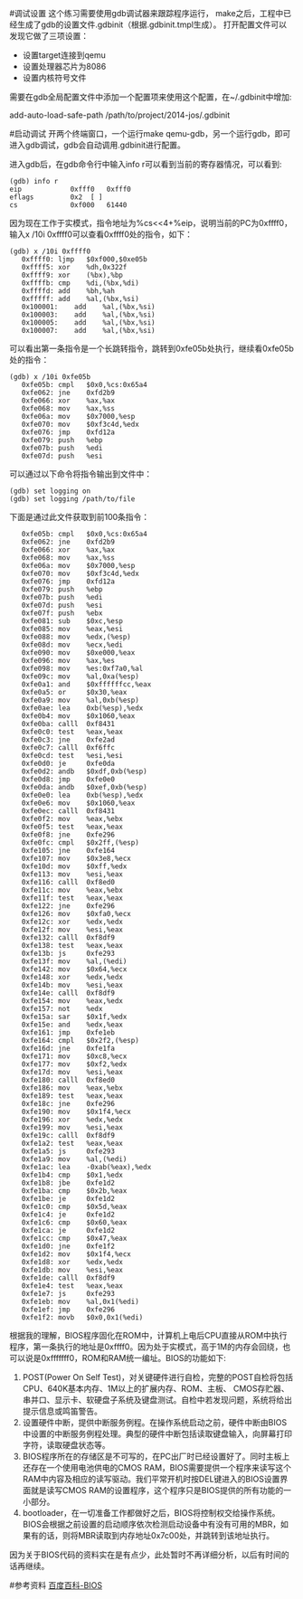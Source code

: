 #调试设置
这个练习需要使用gdb调试器来跟踪程序运行， make之后，工程中已经生成了gdb的设置文件.gdbinit（根据.gdbinit.tmpl生成）。
打开配置文件可以发现它做了三项设置：
- 设置target连接到qemu
- 设置处理器芯片为8086
- 设置内核符号文件

需要在gdb全局配置文件中添加一个配置项来使用这个配置，在~/.gdbinit中增加:

add-auto-load-safe-path /path/to/project/2014-jos/.gdbinit

#启动调试
开两个终端窗口，一个运行make qemu-gdb，另一个运行gdb，即可进入gdb调试，gdb会自动调用.gdbinit进行配置。

进入gdb后，在gdb命令行中输入info r可以看到当前的寄存器情况，可以看到:
```
(gdb) info r
eip            0xfff0	0xfff0
eflags         0x2	[ ]
cs             0xf000	61440
```
因为现在工作于实模式，指令地址为%cs<<4+%eip，说明当前的PC为0xffff0，输入x /10i 0xffff0可以查看0xffff0处的指令，如下：
```
(gdb) x /10i 0xffff0
   0xffff0:	ljmp   $0xf000,$0xe05b
   0xffff5:	xor    %dh,0x322f
   0xffff9:	xor    (%bx),%bp
   0xffffb:	cmp    %di,(%bx,%di)
   0xffffd:	add    %bh,%ah
   0xfffff:	add    %al,(%bx,%si)
   0x100001:	add    %al,(%bx,%si)
   0x100003:	add    %al,(%bx,%si)
   0x100005:	add    %al,(%bx,%si)
   0x100007:	add    %al,(%bx,%si)
```
可以看出第一条指令是一个长跳转指令，跳转到0xfe05b处执行，继续看0xfe05b处的指令：
```
(gdb) x /10i 0xfe05b
   0xfe05b:	cmpl   $0x0,%cs:0x65a4
   0xfe062:	jne    0xfd2b9
   0xfe066:	xor    %ax,%ax
   0xfe068:	mov    %ax,%ss
   0xfe06a:	mov    $0x7000,%esp
   0xfe070:	mov    $0xf3c4d,%edx
   0xfe076:	jmp    0xfd12a
   0xfe079:	push   %ebp
   0xfe07b:	push   %edi
   0xfe07d:	push   %esi
```
可以通过以下命令将指令输出到文件中：
```
(gdb) set logging on
(gdb) set logging /path/to/file
```
下面是通过此文件获取到前100条指令：
```
   0xfe05b:	cmpl   $0x0,%cs:0x65a4
   0xfe062:	jne    0xfd2b9
   0xfe066:	xor    %ax,%ax
   0xfe068:	mov    %ax,%ss
   0xfe06a:	mov    $0x7000,%esp
   0xfe070:	mov    $0xf3c4d,%edx
   0xfe076:	jmp    0xfd12a
   0xfe079:	push   %ebp
   0xfe07b:	push   %edi
   0xfe07d:	push   %esi
   0xfe07f:	push   %ebx
   0xfe081:	sub    $0xc,%esp
   0xfe085:	mov    %eax,%esi
   0xfe088:	mov    %edx,(%esp)
   0xfe08d:	mov    %ecx,%edi
   0xfe090:	mov    $0xe000,%eax
   0xfe096:	mov    %ax,%es
   0xfe098:	mov    %es:0xf7a0,%al
   0xfe09c:	mov    %al,0xa(%esp)
   0xfe0a1:	and    $0xffffffcc,%eax
   0xfe0a5:	or     $0x30,%eax
   0xfe0a9:	mov    %al,0xb(%esp)
   0xfe0ae:	lea    0xb(%esp),%edx
   0xfe0b4:	mov    $0x1060,%eax
   0xfe0ba:	calll  0xf8431
   0xfe0c0:	test   %eax,%eax
   0xfe0c3:	jne    0xfe2ad
   0xfe0c7:	calll  0xf6ffc
   0xfe0cd:	test   %esi,%esi
   0xfe0d0:	je     0xfe0da
   0xfe0d2:	andb   $0xdf,0xb(%esp)
   0xfe0d8:	jmp    0xfe0e0
   0xfe0da:	andb   $0xef,0xb(%esp)
   0xfe0e0:	lea    0xb(%esp),%edx
   0xfe0e6:	mov    $0x1060,%eax
   0xfe0ec:	calll  0xf8431
   0xfe0f2:	mov    %eax,%ebx
   0xfe0f5:	test   %eax,%eax
   0xfe0f8:	jne    0xfe296
   0xfe0fc:	cmpl   $0x2ff,(%esp)
   0xfe105:	jne    0xfe164
   0xfe107:	mov    $0x3e8,%ecx
   0xfe10d:	mov    $0xff,%edx
   0xfe113:	mov    %esi,%eax
   0xfe116:	calll  0xf8ed0
   0xfe11c:	mov    %eax,%ebx
   0xfe11f:	test   %eax,%eax
   0xfe122:	jne    0xfe296
   0xfe126:	mov    $0xfa0,%ecx
   0xfe12c:	xor    %edx,%edx
   0xfe12f:	mov    %esi,%eax
   0xfe132:	calll  0xf8df9
   0xfe138:	test   %eax,%eax
   0xfe13b:	js     0xfe293
   0xfe13f:	mov    %al,(%edi)
   0xfe142:	mov    $0x64,%ecx
   0xfe148:	xor    %edx,%edx
   0xfe14b:	mov    %esi,%eax
   0xfe14e:	calll  0xf8df9
   0xfe154:	mov    %eax,%edx
   0xfe157:	not    %edx
   0xfe15a:	sar    $0x1f,%edx
   0xfe15e:	and    %edx,%eax
   0xfe161:	jmp    0xfe1eb
   0xfe164:	cmpl   $0x2f2,(%esp)
   0xfe16d:	jne    0xfe1fa
   0xfe171:	mov    $0xc8,%ecx
   0xfe177:	mov    $0xf2,%edx
   0xfe17d:	mov    %esi,%eax
   0xfe180:	calll  0xf8ed0
   0xfe186:	mov    %eax,%ebx
   0xfe189:	test   %eax,%eax
   0xfe18c:	jne    0xfe296
   0xfe190:	mov    $0x1f4,%ecx
   0xfe196:	xor    %edx,%edx
   0xfe199:	mov    %esi,%eax
   0xfe19c:	calll  0xf8df9
   0xfe1a2:	test   %eax,%eax
   0xfe1a5:	js     0xfe293
   0xfe1a9:	mov    %al,(%edi)
   0xfe1ac:	lea    -0xab(%eax),%edx
   0xfe1b4:	cmp    $0x1,%edx
   0xfe1b8:	jbe    0xfe1d2
   0xfe1ba:	cmp    $0x2b,%eax
   0xfe1be:	je     0xfe1d2
   0xfe1c0:	cmp    $0x5d,%eax
   0xfe1c4:	je     0xfe1d2
   0xfe1c6:	cmp    $0x60,%eax
   0xfe1ca:	je     0xfe1d2
   0xfe1cc:	cmp    $0x47,%eax
   0xfe1d0:	jne    0xfe1f2
   0xfe1d2:	mov    $0x1f4,%ecx
   0xfe1d8:	xor    %edx,%edx
   0xfe1db:	mov    %esi,%eax
   0xfe1de:	calll  0xf8df9
   0xfe1e4:	test   %eax,%eax
   0xfe1e7:	js     0xfe293
   0xfe1eb:	mov    %al,0x1(%edi)
   0xfe1ef:	jmp    0xfe296
   0xfe1f2:	movb   $0x0,0x1(%edi)
```

根据我的理解，BIOS程序固化在ROM中，计算机上电后CPU直接从ROM中执行程序，第一条执行的地址是0xffff0。因为处于实模式，高于1M的内存会回绕，也可以说是0xfffffff0，ROM和RAM统一编址。BIOS的功能如下:

1. POST(Power On Self Test)，对关键硬件进行自检，完整的POST自检将包括CPU、640K基本内存、1M以上的扩展内存、ROM、主板、 CMOS存贮器、串并口、显示卡、软硬盘子系统及键盘测试。自检中若发现问题，系统将给出提示信息或鸣笛警告。
2. 设置硬件中断，提供中断服务例程。在操作系统启动之前，硬件中断由BIOS中设置的中断服务例程处理。典型的硬件中断包括读取键盘输入，向屏幕打印字符，读取硬盘状态等。
3. BIOS程序所在的存储区是不可写的，在PC出厂时已经设置好了。同时主板上还存在一个使用电池供电的CMOS RAM，BIOS需要提供一个程序来读写这个RAM中内容及相应的读写驱动。我们平常开机时按DEL键进入的BIOS设置界面就是读写CMOS RAM的设置程序，这个程序只是BIOS提供的所有功能的一小部分。
4. bootloader，在一切准备工作都做好之后，BIOS将控制权交给操作系统。BIOS会根据之前设置的启动顺序依次检测启动设备中有没有可用的MBR，如果有的话，则将MBR读取到内存地址0x7c00处，并跳转到该地址执行。

因为关于BIOS代码的资料实在是有点少，此处暂时不再详细分析，以后有时间的话再继续。

#参考资料
[百度百科-BIOS](http://baike.baidu.com/view/361.htm)

